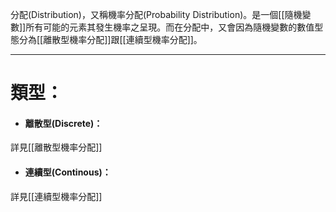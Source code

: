 分配(Distribution)，又稱機率分配(Probability Distribution)。是一個[[隨機變數]]所有可能的元素其發生機率之呈現。而在分配中，又會因為隨機變數的數值型態分為[[離散型機率分配]]跟[[連續型機率分配]]。
- - -
# 類型：
- #### 離散型(Discrete)：
詳見[[離散型機率分配]]
- #### 連續型(Continous)：
詳見[[連續型機率分配]]